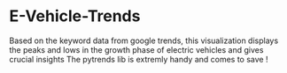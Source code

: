 # E-Vehicle-Trends

Based on the keyword data from google trends, this visualization displays the peaks and lows in the growth phase of electric vehicles and gives crucial insights
The pytrends lib is extremly handy and comes to save !
